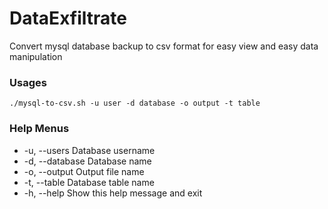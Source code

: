 # DataExfiltrate

Convert mysql database backup to csv format for easy view and easy data manipulation 

### Usages
```
./mysql-to-csv.sh -u user -d database -o output -t table
```
### Help Menus
* -u, --users Database username
* -d, --database Database name
* -o, --output Output file name
* -t, --table Database table name
* -h, --help Show this help message and exit
 

